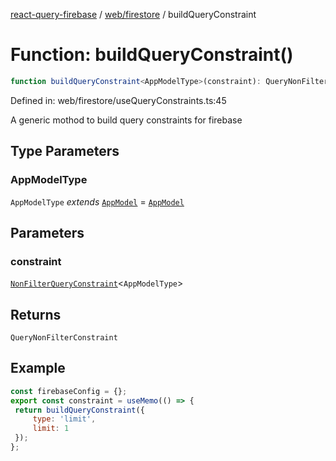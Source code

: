 [react-query-firebase](../../../modules.md) / [web/firestore](../index.md) / buildQueryConstraint

# Function: buildQueryConstraint()

```ts
function buildQueryConstraint<AppModelType>(constraint): QueryNonFilterConstraint
```

Defined in: web/firestore/useQueryConstraints.ts:45

A generic mothod to build query constraints for firebase

## Type Parameters

### AppModelType

`AppModelType` *extends* [`AppModel`](../../../types/type-aliases/AppModel.md) = [`AppModel`](../../../types/type-aliases/AppModel.md)

## Parameters

### constraint

[`NonFilterQueryConstraint`](../../../types/type-aliases/NonFilterQueryConstraint.md)\<`AppModelType`\>

## Returns

`QueryNonFilterConstraint`

## Example

```jsx
const firebaseConfig = {};
export const constraint = useMemo(() => {
 return buildQueryConstraint({
     type: 'limit',
     limit: 1
 });
};
```
